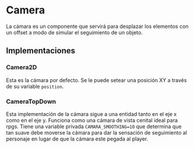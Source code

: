 # Camera

La cámara es un componente que servirá para desplazar los elementos con un offset a modo de simular el seguimiento de un objeto.


## Implementaciones

### Camera2D

Esta es la cámara por defecto. Se le puede setear una posición XY a través de su variable `position`.


### CameraTopDown

Esta implementación de la cámara sigue a una entidad tanto en el eje x como en el eje y. Funciona como una cámara de vista cenital ideal para rpgs. Tiene una variable privada `CAMARA_SMOOTHING=10` que determina que tan suave debe moverse la cámara para dar la sensación de seguimiento al personaje en lugar de que la cámara este pegada al player.
